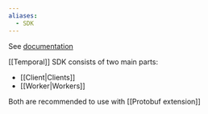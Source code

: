 ```yaml
---
aliases:
  - SDK
---
```

See [documentation](https://docs.temporal.io/develop/php/)

[[Temporal]] SDK consists of two main parts:

- [[Client|Clients]]
- [[Worker|Workers]]

Both are recommended to use with [[Protobuf extension]]
